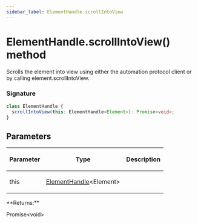 ```yaml
---
sidebar_label: ElementHandle.scrollIntoView
---
```


# ElementHandle.scrollIntoView() method

Scrolls the element into view using either the automation protocol client or by calling element.scrollIntoView.

### Signature

```typescript
class ElementHandle {
  scrollIntoView(this: ElementHandle<Element>): Promise<void>;
}
```

## Parameters

<table><thead><tr><th>

Parameter

</th><th>

Type

</th><th>

Description

</th></tr></thead>
<tbody><tr><td>

this

</td><td>

[ElementHandle](./puppeteer.elementhandle.md)&lt;Element&gt;

</td><td>

</td></tr>
</tbody></table>
**Returns:**

Promise&lt;void&gt;
